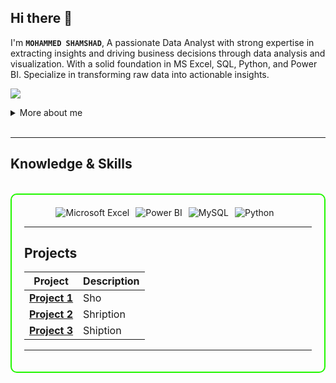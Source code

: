 ## Hi there 👋

I'm **`MOHAMMED SHAMSHAD`**, A passionate Data Analyst with strong expertise in extracting insights and driving business decisions through data analysis and visualization. With a solid foundation in MS Excel, SQL, Python, and Power BI. Specialize in transforming raw data into actionable insights. 

<a href="https://www.linkedin.com/in/shamshad-miv"><img src="https://img.shields.io/badge/-LinkedIn-0072b1?&style=for-the-badge&logo=linkedin&logoColor=white" /></a>

<details>
  <summary>More about me</summary>

- **Name**: MOHAMMED SHAMSHAD
- **From**: India
- **DATA ANALYST** | **MS EXCEL** | **SQL** | **POWER BI** | **PYTHON**
- Experienced in data cleaning, data analysing, and dashboard creation.
- Continuously improving my knowledge of **Data** and **Statistics**.
- Currently learning and exploring **advanced Ms excel**, **Power BI**, and **Python**.

</details>
<br>

---

<h2 id="knowledge_skills" align=''> Knowledge & Skills </h2>

<br>

<div style="border: 2px solid #22F700; border-radius: 10px; padding: 20px; margin-bottom: 20px;">
  <div align="left" style="display: flex; flex-wrap: wrap; justify-content: center; gap: 10px;">
      <img src="https://img.shields.io/badge/Microsoft_Excel-217346?style=for-the-badge&logo=microsoft-excel&logoColor=white" alt="Microsoft Excel" />
      <img src="https://img.shields.io/badge/Power_BI-F2C811?style=for-the-badge&logo=power-bi&logoColor=white" alt="Power BI" />
      <img src="https://img.shields.io/badge/MySQL-4479A1?style=for-the-badge&logo=mysql&logoColor=white" alt="MySQL" />
      <img src="https://img.shields.io/badge/Python-3776AB?style=for-the-badge&logo=python&logoColor=white" alt="Python" />
      <alt="Java" />


  </div>


---

<h2 id="Projects" align=''> Projects </h2>


| **Project**      | **Description**                                                                                  |
|-------------------|--------------------------------------------------------------------------------------------------|
| **[Project 1](https://github.com/)**    | Sho |
| **[Project 2](https://github.com/)**    | Shription |
| **[Project 3](https://github.com/)**    | Shiption | 

---
